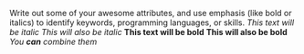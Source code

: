 Write out some of your awesome attributes, and use emphasis (like bold or italics) to identify keywords, programming languages, or skills.
*This text will be italic* _This will also be italic_ **This text will be bold** __This will also be bold__ _You **can** combine them_
